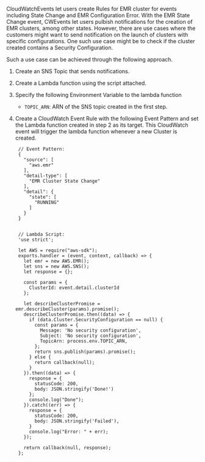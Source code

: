 CloudWatchEvents let users create Rules for EMR cluster for events including State Change and EMR Configuration Error. With the EMR State Change event, CWEvents let users pulbish notifications for the creation of EMR clusters, among other states. However, there are use cases where the customers might want to send notification on the launch of clusters with specific configurations. One such use case might be to check if the cluster created contains a Security Configuration.

Such a use case can be achieved through the following approach.
1. Create an SNS Topic that sends notifications.
2. Create a Lambda function using the script attached.
3. Specify the following Environment Variable to the lambda function
    * `TOPIC_ARN`: ARN of the SNS topic created in the first step.
4. Create a CloudWatch Event Rule with the following Event Pattern and set the Lambda function created in step 2 as its target. This CloudWatch event will trigger the lambda function whenever a new Cluster is created.


        // Event Pattern:
        {
          "source": [
            "aws.emr"
          ],
          "detail-type": [
            "EMR Cluster State Change"
          ],
          "detail": {
            "state": [
              "RUNNING"
            ]
          }
        }


        // Lambda Script:
        'use strict';
      
        let AWS = require("aws-sdk");
        exports.handler = (event, context, callback) => {
          let emr = new AWS.EMR();
          let sns = new AWS.SNS();
          let response = {};
    
          const params = {
            ClusterId: event.detail.clusterId
          };
    
          let describeClusterPromise = emr.describeCluster(params).promise();
          describeClusterPromise.then((data) => {
            if (data.Cluster.SecurityConfiguration == null) {
              const params = {
                Message: 'No security configuration',
                Subject: 'No security configuration',
                TopicArn: process.env.TOPIC_ARN,
              };
              return sns.publish(params).promise();
            } else {
              return callback(null);
            }
          }).then((data) => {
            response = {
              statusCode: 200,
              body: JSON.stringify('Done!')
            };
            console.log("Done");
          }).catch((err) => {
            response = {
              statusCode: 200,
              body: JSON.stringify('Failed'),
            }
            console.log("Error: " + err);
          });

          return callback(null, response);
        };

